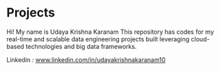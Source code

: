 # Projects
Hi! My name is Udaya Krishna Karanam
This repository has codes for my real-time and scalable data engineering projects built leveraging cloud-based technologies and big data frameworks.

Linkedin : www.linkedin.com/in/udayakrishnakaranam10
